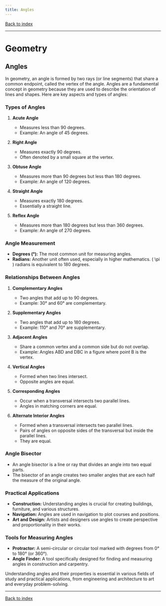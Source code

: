 ```yaml
---
title: Angles
---
```


[Back to index](index.html)

---
# Geometry
## Angles

In geometry, an angle is formed by two rays (or line segments) that share a common endpoint, called the vertex of the angle. Angles are a fundamental concept in geometry because they are used to describe the orientation of lines and shapes. Here are key aspects and types of angles:

### Types of Angles
1. **Acute Angle**
   - Measures less than 90 degrees.
   - Example: An angle of 45 degrees.

2. **Right Angle**
   - Measures exactly 90 degrees.
   - Often denoted by a small square at the vertex.

3. **Obtuse Angle**
   - Measures more than 90 degrees but less than 180 degrees.
   - Example: An angle of 120 degrees.

4. **Straight Angle**
   - Measures exactly 180 degrees.
   - Essentially a straight line.

5. **Reflex Angle**
   - Measures more than 180 degrees but less than 360 degrees.
   - Example: An angle of 270 degrees.

### Angle Measurement
- **Degrees (°):** The most common unit for measuring angles.
- **Radians:** Another unit often used, especially in higher mathematics. \( \pi \) radians is equivalent to 180 degrees.

### Relationships Between Angles
1. **Complementary Angles**
   - Two angles that add up to 90 degrees.
   - Example: 30° and 60° are complementary.

2. **Supplementary Angles**
   - Two angles that add up to 180 degrees.
   - Example: 110° and 70° are supplementary.

3. **Adjacent Angles**
   - Share a common vertex and a common side but do not overlap.
   - Example: Angles ABD and DBC in a figure where point B is the vertex.

4. **Vertical Angles**
   - Formed when two lines intersect.
   - Opposite angles are equal.

5. **Corresponding Angles**
   - Occur when a transversal intersects two parallel lines.
   - Angles in matching corners are equal.

6. **Alternate Interior Angles**
   - Formed when a transversal intersects two parallel lines.
   - Pairs of angles on opposite sides of the transversal but inside the parallel lines.
   - They are equal.

### Angle Bisector
- An angle bisector is a line or ray that divides an angle into two equal parts.
- The bisector of an angle creates two smaller angles that are each half the measure of the original angle.

### Practical Applications
- **Construction:** Understanding angles is crucial for creating buildings, furniture, and various structures.
- **Navigation:** Angles are used in navigation to plot courses and positions.
- **Art and Design:** Artists and designers use angles to create perspective and proportionality in their works.

### Tools for Measuring Angles
- **Protractor:** A semi-circular or circular tool marked with degrees from 0° to 180° (or 360°).
- **Angle Finder:** A tool specifically designed for finding and measuring angles in construction and carpentry.

Understanding angles and their properties is essential in various fields of study and practical applications, from engineering and architecture to art and everyday problem-solving.

---
[Back to index](index.html)
